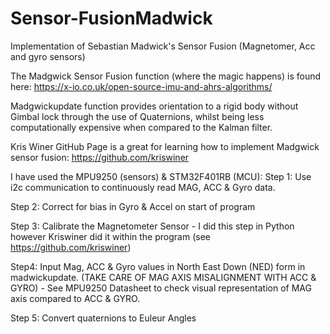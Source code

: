 # Sensor-FusionMadwick
Implementation of Sebastian Madwick's Sensor Fusion (Magnetomer, Acc and gyro sensors)

The Madgwick Sensor Fusion function (where the magic happens) is found here: https://x-io.co.uk/open-source-imu-and-ahrs-algorithms/ 


Madgwickupdate function provides orientation to a rigid body without Gimbal lock through the use of Quaternions, whilst being less computationally expensive when compared to the Kalman filter.

Kris Winer GitHub Page is a great for learning how to implement Madgwick sensor fusion: https://github.com/kriswiner

I have used the MPU9250 (sensors) & STM32F401RB (MCU):
 Step 1: Use i2c communication to continuously read  MAG, ACC & Gyro data.
 
 Step 2: Correct for bias in Gyro & Accel on start of program
 
 Step 3: Calibrate the Magnetometer Sensor - I did this step in Python  however Kriswiner did it within the program (see https://github.com/kriswiner)
 
 Step4: Input Mag, ACC & Gyro values in North East Down (NED) form in madwickupdate. (TAKE CARE OF MAG AXIS MISALIGNMENT WITH ACC & GYRO) - See MPU9250 Datasheet to check visual representation of MAG axis compared to ACC & GYRO.
 
 Step 5: Convert quaternions to Euleur Angles
  
